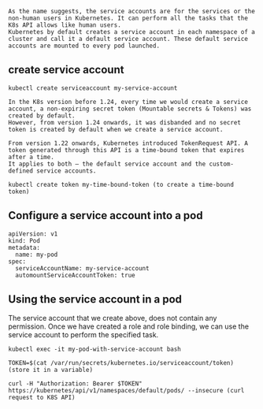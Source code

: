 ```
As the name suggests, the service accounts are for the services or the non-human users in Kubernetes. It can perform all the tasks that the K8s API allows like human users.
Kubernetes by default creates a service account in each namespace of a cluster and call it a default service account. These default service accounts are mounted to every pod launched.
```

## create service account
```
kubectl create serviceaccount my-service-account
```
```
In the K8s version before 1.24, every time we would create a service account, a non-expiring secret token (Mountable secrets & Tokens) was created by default.
However, from version 1.24 onwards, it was disbanded and no secret token is created by default when we create a service account.
```

```
From version 1.22 onwards, Kubernetes introduced TokenRequest API. A token generated through this API is a time-bound token that expires after a time.
It applies to both — the default service account and the custom-defined service accounts.

kubectl create token my-time-bound-token (to create a time-bound token)
```

## Configure a service account into a pod
```
apiVersion: v1
kind: Pod
metadata:
  name: my-pod
spec:
  serviceAccountName: my-service-account
  automountServiceAccountToken: true
```

## Using the service account in a pod
The service account that we create above, does not contain any permission. Once we have created a role and role binding, we can use the service account to perform the specified task.
```
kubectl exec -it my-pod-with-service-account bash

TOKEN=$(cat /var/run/secrets/kubernetes.io/serviceaccount/token) (store it in a variable)

curl -H "Authorization: Bearer $TOKEN" https://kubernetes/api/v1/namespaces/default/pods/ --insecure (curl request to K8S API)
```
